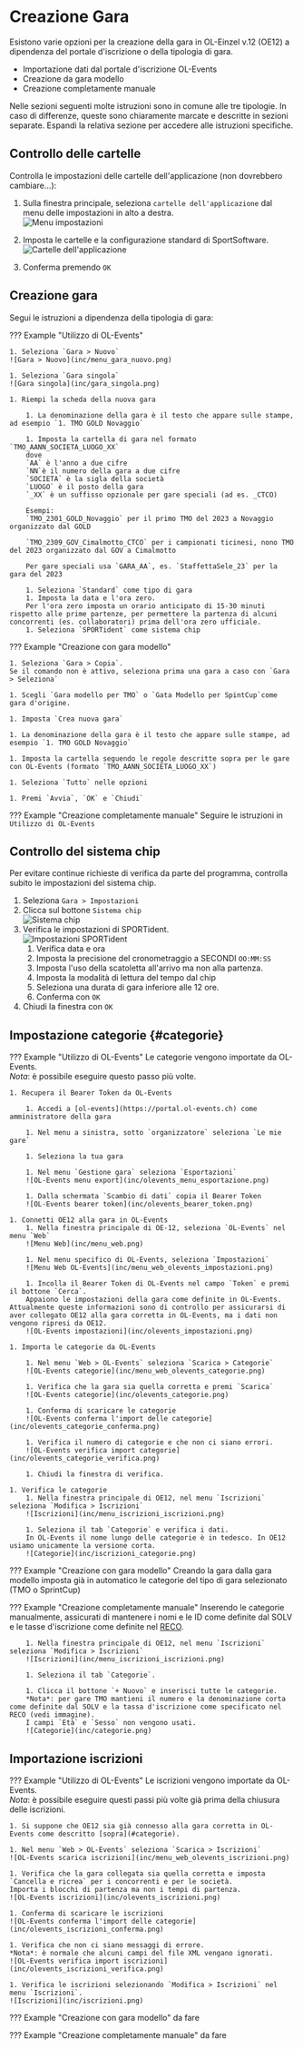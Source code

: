 # Creazione Gara

Esistono varie opzioni per la creazione della gara in OL-Einzel v.12 (OE12) a dipendenza del portale d'iscrizione o della tipologia di gara.

- Importazione dati dal portale d'iscrizione OL-Events
- Creazione da gara modello
- Creazione completamente manuale

Nelle sezioni seguenti molte istruzioni sono in comune alle tre tipologie. In caso di differenze, queste sono chiaramente marcate e descritte in sezioni separate. Espandi la relativa sezione per accedere alle istruzioni specifiche. 

## Controllo delle cartelle

Controlla le impostazioni delle cartelle dell'applicazione (non dovrebbero cambiare...):  

1. Sulla finestra principale, seleziona `cartelle dell'applicazione` dal menu delle impostazioni in alto a destra.  
![Menu impostazioni](inc/menu_impostazioni_cartelle.png)  
  
1. Imposta le cartelle e la configurazione standard di SportSoftware.  
![Cartelle dell'applicazione](inc/cartelle.png)  
  
1. Conferma premendo `OK`  

## Creazione gara

Segui le istruzioni a dipendenza della tipologia di gara:

??? Example "Utilizzo di OL-Events"
    
    1. Seleziona `Gara > Nuovo`  
    ![Gara > Nuovo](inc/menu_gara_nuovo.png)  
    
    1. Seleziona `Gara singola`  
    ![Gara singola](inc/gara_singola.png)  
    
    1. Riempi la scheda della nuova gara  
        
        1. La denominazione della gara è il testo che appare sulle stampe, ad esempio `1. TMO GOLD Novaggio`  
        
        1. Imposta la cartella di gara nel formato `TMO_AANN_SOCIETA_LUOGO_XX`  
        dove  
        `AA` è l'anno a due cifre  
        `NN`è il numero della gara a due cifre  
        `SOCIETA` è la sigla della società  
        `LUOGO` è il posto della gara  
        `_XX` è un suffisso opzionale per gare speciali (ad es. _CTCO)  
          
        Esempi:  
        `TMO_2301_GOLD_Novaggio` per il primo TMO del 2023 a Novaggio organizzato dal GOLD  
          
        `TMO_2309_GOV_Cimalmotto_CTCO` per i campionati ticinesi, nono TMO del 2023 organizzato dal GOV a Cimalmotto  
          
        Per gare speciali usa `GARA_AA`, es. `StaffettaSele_23` per la gara del 2023
        
        1. Seleziona `Standard` come tipo di gara  
        1. Imposta la data e l'ora zero. 
        Per l'ora zero imposta un orario anticipato di 15-30 minuti rispetto alle prime partenze, per permettere la partenza di alcuni concorrenti (es. collaboratori) prima dell'ora zero ufficiale.  
        1. Seleziona `SPORTident` come sistema chip


??? Example "Creazione con gara modello" 
    
    1. Seleziona `Gara > Copia`.  
    Se il comando non è attivo, seleziona prima una gara a caso con `Gara > Seleziona`  
      
    1. Scegli `Gara modello per TMO` o `Gata Modello per SpintCup`come gara d'origine.
      
    1. Imposta `Crea nuova gara`  
      
    1. La denominazione della gara è il testo che appare sulle stampe, ad esempio `1. TMO GOLD Novaggio`  
      
    1. Imposta la cartella seguendo le regole descritte sopra per le gare con OL-Events (formato `TMO_AANN_SOCIETA_LUOGO_XX`)  
      
    1. Seleziona `Tutto` nelle opzioni

    1. Premi `Avvia`, `OK` e `Chiudi`


??? Example "Creazione completamente manuale"
    Seguire le istruzioni in `Utilizzo di OL-Events`


## Controllo del sistema chip

Per evitare continue richieste di verifica da parte del programma, controlla subito le impostazioni del sistema chip.  

1. Seleziona `Gara > Impostazioni`
1. Clicca sul bottone `Sistema chip`  
![Sistema chip](inc/modifica_impostazioni_gara.png)  
1. Verifica le impostazioni di SPORTident.  
![Impostazioni SPORTident](inc/impostazioni_sportident.png)  
    1. Verifica data e ora
    1. Imposta la precisione del cronometraggio a SECONDI `OO:MM:SS`
    1. Imposta l'uso della scatoletta all'arrivo ma non alla partenza.
    1. Imposta la modalità di lettura del tempo dal chip
    1. Seleziona una durata di gara inferiore alle 12 ore.
    1. Conferma con `OK`
1. Chiudi la finestra con `OK`


## Impostazione categorie {#categorie}

??? Example "Utilizzo di OL-Events"
    Le categorie vengono importate da OL-Events.  
    *Nota*: è possibile eseguire questo passo più volte.

    1. Recupera il Bearer Token da OL-Events  
         
        1. Accedi a [ol-events](https://portal.ol-events.ch) come amministratore della gara
          
        1. Nel menu a sinistra, sotto `organizzatore` seleziona `Le mie gare`
          
        1. Seleziona la tua gara
          
        1. Nel menu `Gestione gara` seleziona `Esportazioni`  
        ![OL-Events menu export](inc/olevents_menu_esportazione.png) 
           
        1. Dalla schermata `Scambio di dati` copia il Bearer Token  
        ![OL-Events bearer token](inc/olevents_bearer_token.png)
      
    1. Connetti OE12 alla gara in OL-Events
        1. Nella finestra principale di OE-12, seleziona `OL-Events` nel menu `Web`  
        ![Menu Web](inc/menu_web.png)  
          
        1. Nel menu specifico di OL-Events, seleziona `Impostazioni` 
        ![Menu Web OL-Events](inc/menu_web_olevents_impostazioni.png)
          
        1. Incolla il Bearer Token di OL-Events nel campo `Token` e premi il bottone `Cerca`.   
        Appaiono le impostazioni della gara come definite in OL-Events. Attualmente queste informazioni sono di controllo per assicurarsi di aver collegato OE12 alla gara corretta in OL-Events, ma i dati non vengono ripresi da OE12.  
        ![OL-Events impostazioni](inc/olevents_impostazioni.png)
          
    1. Importa le categorie da OL-Events
        
        1. Nel menu `Web > OL-Events` seleziona `Scarica > Categorie`  
        ![OL-Events categorie](inc/menu_web_olevents_categorie.png)  
          
        1. Verifica che la gara sia quella corretta e premi `Scarica`  
        ![OL-Events categorie](inc/olevents_categorie.png)
          
        1. Conferma di scaricare le categorie  
        ![OL-Events conferma l'import delle categorie](inc/olevents_categorie_conferma.png)  
          
        1. Verifica il numero di categorie e che non ci siano errori.  
        ![OL-Events verifica import categorie](inc/olevents_categorie_verifica.png)  
          
        1. Chiudi la finestra di verifica.
          
    1. Verifica le categorie
        1. Nella finestra principale di OE12, nel menu `Iscrizioni` seleziona `Modifica > Iscrizioni`  
        ![Iscrizioni](inc/menu_iscrizioni_iscrizioni.png)  
          
        1. Seleziona il tab `Categorie` e verifica i dati.  
        In OL-Events il nome lungo delle categorie è in tedesco. In OE12 usiamo unicamente la versione corta.  
        ![Categorie](inc/iscrizioni_categorie.png)


??? Example "Creazione con gara modello" 
    Creando la gara dalla gara modello imposta già in automatico le categorie del tipo di gara selezionato (TMO o SprintCup)

??? Example "Creazione completamente manuale"
    Inserendo le categorie manualmente, assicurati di mantenere i nomi e le ID come definite dal SOLV e le tasse d'iscrizione come definite nel [RECO](https://www.asti-ticino.ch/co/index.php?folder=ctco&main=reco).  

        1. Nella finestra principale di OE12, nel menu `Iscrizioni` seleziona `Modifica > Iscrizioni`  
        ![Iscrizioni](inc/menu_iscrizioni_iscrizioni.png)  
          
        1. Seleziona il tab `Categorie`.  

        1. Clicca il bottone `+ Nuovo` e inserisci tutte le categorie.  
        *Nota*: per gare TMO mantieni il numero e la denominazione corta come definite dal SOLV e la tassa d'iscrizione come specificato nel RECO (vedi immagine).  
        I campi `Età` e `Sesso` non vengono usati.  
        ![Categorie](inc/categorie.png)

## Importazione iscrizioni

??? Example "Utilizzo di OL-Events"
    Le iscrizioni vengono importate da OL-Events.  
    *Nota*: è possibile eseguire questi passi più volte già prima della chiusura delle iscrizioni.

    1. Si suppone che OE12 sia già connesso alla gara corretta in OL-Events come descritto [sopra](#categorie).  
      
    1. Nel menu `Web > OL-Events` seleziona `Scarica > Iscrizioni`  
    ![OL-Events scarica iscrizioni](inc/menu_web_olevents_iscrizioni.png)  
      
    1. Verifica che la gara collegata sia quella corretta e imposta `Cancella e ricrea` per i concorrenti e per le società.  
    Importa i blocchi di partenza ma non i tempi di partenza.  
    ![OL-Events iscrizioni](inc/olevents_iscrizioni.png)  
      
    1. Conferma di scaricare le iscrizioni  
    ![OL-Events conferma l'import delle categorie](inc/olevents_iscrizioni_conferma.png)  
      
    1. Verifica che non ci siano messaggi di errore.  
    *Nota*: è normale che alcuni campi del file XML vengano ignorati.  
    ![OL-Events verifica import iscrizioni](inc/olevents_iscrizioni_verifica.png)  
      
    1. Verifica le iscrizioni selezionando `Modifica > Iscrizioni` nel menu `Iscrizioni`.  
    ![Iscrizioni](inc/iscrizioni.png)          


??? Example "Creazione con gara modello" 
    da fare

??? Example "Creazione completamente manuale"
    da fare






